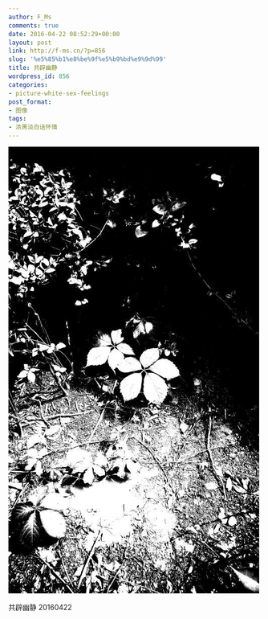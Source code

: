 ```yaml
---
author: F_Ms
comments: true
date: 2016-04-22 08:52:29+00:00
layout: post
link: http://f-ms.cn/?p=856
slug: '%e5%85%b1%e8%be%9f%e5%b9%bd%e9%9d%99'
title: 共辟幽静
wordpress_id: 856
categories:
- picture-white-sex-feelings
post_format:
- 图像
tags:
- 浓黑淡白话怀情
---
```


![共辟幽静_20160422](/img/post/wp/2016/04/共辟幽静_20160422.jpg)


共辟幽静 20160422
